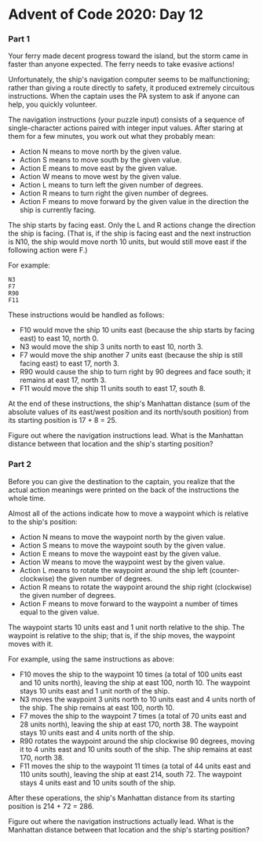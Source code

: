 # Advent of Code 2020: Day 12
### Part 1

Your ferry made decent progress toward the island, but the storm came in faster than anyone expected. The ferry needs to take evasive actions!

Unfortunately, the ship's navigation computer seems to be malfunctioning; rather than giving a route directly to safety, it produced extremely circuitous instructions. When the captain uses the PA system to ask if anyone can help, you quickly volunteer.

The navigation instructions (your puzzle input) consists of a sequence of single-character actions paired with integer input values. After staring at them for a few minutes, you work out what they probably mean:

*    Action N means to move north by the given value.
*    Action S means to move south by the given value.
*    Action E means to move east by the given value.
*    Action W means to move west by the given value.
*    Action L means to turn left the given number of degrees.
*    Action R means to turn right the given number of degrees.
*    Action F means to move forward by the given value in the direction the ship is currently facing.

The ship starts by facing east. Only the L and R actions change the direction the ship is facing. (That is, if the ship is facing east and the next instruction is N10, the ship would move north 10 units, but would still move east if the following action were F.)

For example:

```F10
N3
F7
R90
F11
```

These instructions would be handled as follows:

*    F10 would move the ship 10 units east (because the ship starts by facing east) to east 10, north 0.
*    N3 would move the ship 3 units north to east 10, north 3.
*    F7 would move the ship another 7 units east (because the ship is still facing east) to east 17, north 3.
*    R90 would cause the ship to turn right by 90 degrees and face south; it remains at east 17, north 3.
*    F11 would move the ship 11 units south to east 17, south 8.

At the end of these instructions, the ship's Manhattan distance (sum of the absolute values of its east/west position and its north/south position) from its starting position is 17 + 8 = 25.

Figure out where the navigation instructions lead. What is the Manhattan distance between that location and the ship's starting position?

### Part 2
Before you can give the destination to the captain, you realize that the actual action meanings were printed on the back of the instructions the whole time.

Almost all of the actions indicate how to move a waypoint which is relative to the ship's position:

*    Action N means to move the waypoint north by the given value.
*    Action S means to move the waypoint south by the given value.
*    Action E means to move the waypoint east by the given value.
*    Action W means to move the waypoint west by the given value.
*    Action L means to rotate the waypoint around the ship left (counter-clockwise) the given number of degrees.
*    Action R means to rotate the waypoint around the ship right (clockwise) the given number of degrees.
*    Action F means to move forward to the waypoint a number of times equal to the given value.

The waypoint starts 10 units east and 1 unit north relative to the ship. The waypoint is relative to the ship; that is, if the ship moves, the waypoint moves with it.

For example, using the same instructions as above:

*    F10 moves the ship to the waypoint 10 times (a total of 100 units east and 10 units north), leaving the ship at east 100, north 10. The waypoint stays 10 units east and 1 unit north of the ship.
*    N3 moves the waypoint 3 units north to 10 units east and 4 units north of the ship. The ship remains at east 100, north 10.
*    F7 moves the ship to the waypoint 7 times (a total of 70 units east and 28 units north), leaving the ship at east 170, north 38. The waypoint stays 10 units east and 4 units north of the ship.
*    R90 rotates the waypoint around the ship clockwise 90 degrees, moving it to 4 units east and 10 units south of the ship. The ship remains at east 170, north 38.
*    F11 moves the ship to the waypoint 11 times (a total of 44 units east and 110 units south), leaving the ship at east 214, south 72. The waypoint stays 4 units east and 10 units south of the ship.

After these operations, the ship's Manhattan distance from its starting position is 214 + 72 = 286.

Figure out where the navigation instructions actually lead. What is the Manhattan distance between that location and the ship's starting position?
